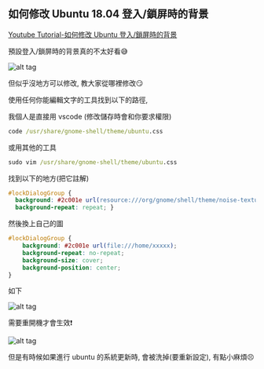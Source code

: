 ## 如何修改 Ubuntu 18.04 登入/鎖屏時的背景

[Youtube Tutorial-如何修改 Ubuntu 登入/鎖屏時的背景]()

預設登入/鎖屏時的背景真的不太好看:sweat_smile:

![alt tag](https://i.imgur.com/X7t9vCx.png)

但似乎沒地方可以修改, 教大家從哪裡修改:smirk:

使用任何你能編輯文字的工具找到以下的路徑,

我個人是直接用 vscode (修改儲存時會和你要求權限)

```cmd
code /usr/share/gnome-shell/theme/ubuntu.css
```

或用其他的工具

```cmd
sudo vim /usr/share/gnome-shell/theme/ubuntu.css
```

找到以下的地方(把它註解)

```css
#lockDialogGroup {
  background: #2c001e url(resource:///org/gnome/shell/theme/noise-texture.png);
  background-repeat: repeat; }
```

然後換上自己的圖

```css
#lockDialogGroup {
    background: #2c001e url(file:///home/xxxxx);
    background-repeat: no-repeat;
    background-size: cover;
    background-position: center;
}
```

如下

![alt tag](https://i.imgur.com/ncdc8hf.png)

需要重開機才會生效:exclamation:

![alt tag](https://i.imgur.com/Qz2TEro.png)

但是有時候如果進行 ubuntu 的系統更新時, 會被洗掉(要重新設定), 有點小麻煩:persevere: